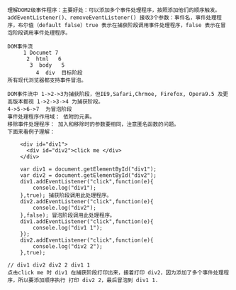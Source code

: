 	理解DOM2级事件程序：主要好处：可以添加多个事件处理程序，按照添加他们的顺序触发。
	addEventListener()、removeEventListener() 接收3个参数：事件名，事件处理程序，布尔值（default false）true 表示在捕获阶段调用事件处理程序，false 表示在冒泡阶段调用事件处理程序。

	DOM事件流
		 1 Documet 7  
		  2  html   6
		   3  body   5
		     4  div  目标阶段 
	所有现代浏览器都支持事件冒泡。
	
	DOM事件流中 1->2->3为捕获阶段，但IE9,Safari,Chrmoe, Firefox, Opera9.5 及更高版本都视 1->2->3->4 为捕获阶段。            
	4->5->6->7  为冒泡阶段
	事件处理程序作用域： 依附的元素。
	移除事件处理程序： 加入和移除时的参数要相同，注意匿名函数的问题。
	下面来看例子理解：

		<div id="div1">
		  <div id="div2">click me </div>
		</div>

		var div1 = document.getElementById("div1");
		var div2 = document.getElementById("div2");
		div1.addEventListener("click",function(e){
			console.log("div1");
		},true); 捕获阶段调用此处理程序。
		div2.addEventListener("click",function(e){
			console.log("div2");
		},false); 冒泡阶段调用此处理程序。
		div1.addEventListener("click",function(e){
			console.log("div1 1");
		});
		div2.addEventListener("click",function(e){
			console.log("div2 2");
		},true);
    
    // div1 div2 div2 2 div1 1
    点击click me 时 div1 在捕获阶段打印出来，接着打印 div2，因为添加了多个事件处理程序，所以要添加顺序执行 打印 div2 2，最后冒泡到 div1 1. 
		
	
